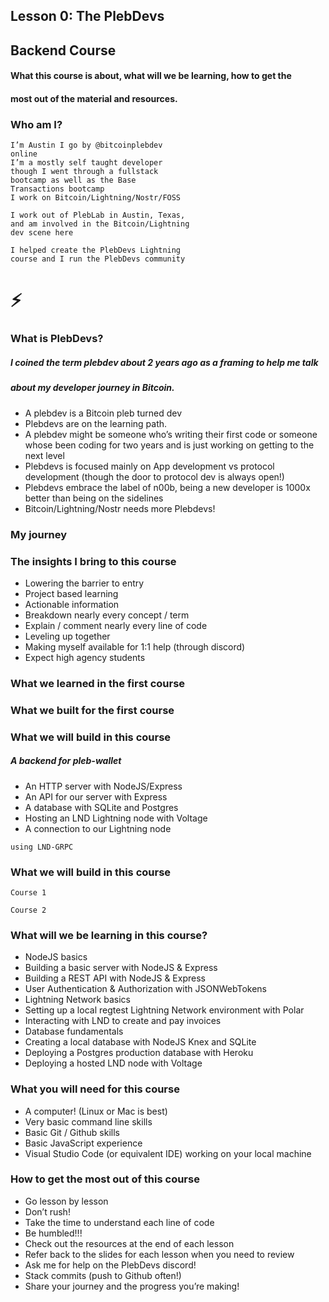 ## Lesson 0: The PlebDevs

## Backend Course

#### What this course is about, what will we be learning, how to get the

#### most out of the material and resources.


### Who am I?

```
I’m Austin I go by @bitcoinplebdev
online
I’m a mostly self taught developer
though I went through a fullstack
bootcamp as well as the Base
Transactions bootcamp
I work on Bitcoin/Lightning/Nostr/FOSS
```
```
I work out of PlebLab in Austin, Texas,
and am involved in the Bitcoin/Lightning
dev scene here
```
```
I helped create the PlebDevs Lightning
course and I run the PlebDevs community
```

# ⚡

### What is PlebDevs?

##### I coined the term plebdev about 2 years ago as a framing to help me talk

##### about my developer journey in Bitcoin.

- A plebdev is a Bitcoin pleb turned dev
- Plebdevs are on the learning path.
- A plebdev might be someone who’s writing their first code or someone whose been
    coding for two years and is just working on getting to the next level
- Plebdevs is focused mainly on App development vs protocol development (though
    the door to protocol dev is always open!)
- Plebdevs embrace the label of n00b, being a new developer is 1000x better than
    being on the sidelines
- Bitcoin/Lightning/Nostr needs more Plebdevs!

### My journey

### The insights I bring to this course

- Lowering the barrier to entry
- Project based learning
- Actionable information
- Breakdown nearly every concept / term
- Explain / comment nearly every line of code
- Leveling up together
- Making myself available for 1:1 help (through discord)
- Expect high agency students


### What we learned in the first course


### What we built for the first course


### What we will build in this course


##### A backend for pleb-wallet

- An HTTP server with NodeJS/Express
- An API for our server with Express
- A database with SQLite and Postgres
- Hosting an LND Lightning node with
    Voltage
- A connection to our Lightning node

```
using LND-GRPC
```
### What we will build in this course

```
Course 1
```
```
Course 2
```

### What will we be learning in this course?

- NodeJS basics
- Building a basic server with NodeJS & Express
- Building a REST API with NodeJS & Express
- User Authentication & Authorization with JSONWebTokens
- Lightning Network basics
- Setting up a local regtest Lightning Network environment with Polar
- Interacting with LND to create and pay invoices
- Database fundamentals
- Creating a local database with NodeJS Knex and SQLite
- Deploying a Postgres production database with Heroku
- Deploying a hosted LND node with Voltage


### What you will need for this course

- A computer! (Linux or Mac is best)
- Very basic command line skills
- Basic Git / Github skills
- Basic JavaScript experience
- Visual Studio Code (or equivalent IDE) working on your local machine


### How to get the most out of this course

- Go lesson by lesson
- Don’t rush!
- Take the time to understand each line of code
- Be humbled!!!
- Check out the resources at the end of each lesson
- Refer back to the slides for each lesson when you need to review
- Ask me for help on the PlebDevs discord!
- Stack commits (push to Github often!)
- Share your journey and the progress you’re making!


